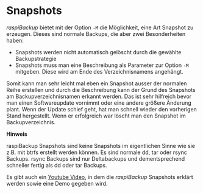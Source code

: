 # Snapshots

*raspiBackup* bietet mit der Option `-M` die Möglichkeit, eine Art Snapshot zu erzeugen.
Dieses sind normale Backups, die aber zwei Besonderheiten haben:

  - Snapshots werden nicht automatisch gelöscht durch die gewählte Backupstrategie
  - Snapshots muss man eine Beschreibung als Parameter zur Option `-M` mitgeben.
    Diese wird  am Ende des Verzeichnisnamens angehängt.

Somit kann man sehr leicht mal eben ein Snapshot ausser der normalen Reihe
erstellen und durch die Beschreibung kann der Grund des Snapshots am
Backupverzeichnisnamen erkannt werden. Das ist sehr hilfreich bevor man einen
Softwareupdate vornimmt oder eine andere größere Änderung plant. Wenn der
Update schief geht, hat man schnell wieder den vorherigen Stand hergestellt.
Wenn er erfolgreich war löscht man den Snapshot im Backupverzeichnis.

**Hinweis**

raspiBackup Snapshots sind keine Snapshots im eigentlichen Sinne wie sie z.B. mit btrfs erstellt werden können.
Es sind normale dd, tar oder rsync Backups. rsync Backups sind nur Deltabackups und dementsprechend schneller fertig als dd oder tar Backups.

Es gibt auch ein [Youtube Video](https://www.youtube.com/watch?v=8BlF9B8EX6k),
in dem die *raspiBackup* Snapshots erklärt werden sowie eine Demo gegeben wird.

[.status]: rft
[.source]: https://linux-tips-and-tricks.de/de/snapshots

